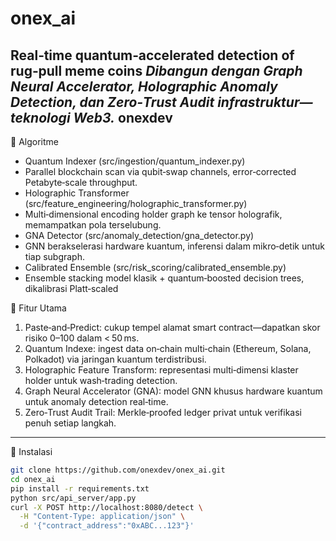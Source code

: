 # onex_ai
Real‑time quantum‑accelerated detection of rug‑pull meme coins
_Dibangun dengan Graph Neural Accelerator, Holographic Anomaly Detection, dan Zero‑Trust Audit infrastruktur—teknologi Web3._
onexdev
---
🧬 Algoritme 
- Quantum Indexer (src/ingestion/quantum_indexer.py)
- Parallel blockchain scan via qubit‑swap channels, error‑corrected Petabyte‑scale throughput.
- Holographic Transformer (src/feature_engineering/holographic_transformer.py)
- Multi‑dimensional encoding holder graph ke tensor holografik, memampatkan pola terselubung.
- GNA Detector (src/anomaly_detection/gna_detector.py)
- GNN berakselerasi hardware kuantum, inferensi dalam mikro‑detik untuk tiap subgraph.
- Calibrated Ensemble (src/risk_scoring/calibrated_ensemble.py)
- Ensemble stacking model klasik + quantum‑boosted decision trees, dikalibrasi Platt‐scaled

🚀 Fitur Utama

1. Paste‑and‑Predict: cukup tempel alamat smart contract—dapatkan skor risiko 0–100 dalam < 50 ms.  
2. Quantum Indexe: ingest data on‑chain multi‑chain (Ethereum, Solana, Polkadot) via jaringan kuantum terdistribusi.  
3. Holographic Feature Transform: representasi multi‑dimensi klaster holder untuk wash‑trading detection.  
4. Graph Neural Accelerator (GNA): model GNN khusus hardware kuantum untuk anomaly detection real‑time.  
5. Zero‑Trust Audit Trail: Merkle‑proofed ledger privat untuk verifikasi penuh setiap langkah.

---

🔧 Instalasi

```bash
git clone https://github.com/onexdev/onex_ai.git
cd onex_ai
pip install -r requirements.txt
python src/api_server/app.py
curl -X POST http://localhost:8080/detect \
  -H "Content-Type: application/json" \
  -d '{"contract_address":"0xABC...123"}'

